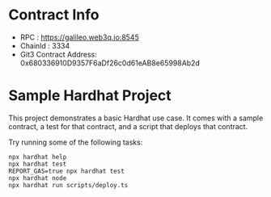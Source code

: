 # Contract Info

- RPC : https://galileo.web3q.io:8545
- ChainId : 3334
- Git3 Contract Address: 0x680336910D9357F6aDf26c0d61eAB8e65998Ab2d

# Sample Hardhat Project

This project demonstrates a basic Hardhat use case. It comes with a sample contract, a test for that contract, and a script that deploys that contract.

Try running some of the following tasks:

```shell
npx hardhat help
npx hardhat test
REPORT_GAS=true npx hardhat test
npx hardhat node
npx hardhat run scripts/deploy.ts
```
